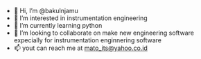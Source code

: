 - 👋 Hi, I’m @bakulnjamu
- 👀 I’m interested in instrumentation engineering
- 🌱 I’m currently learning python
- 💞️ I’m looking to collaborate on make new engineering software expecially for instrumentation enginnering software
- 📫 yout can reach me at mato_its@yahoo.co.id

<!---
bakulnjamu/bakulnjamu is a ✨ special ✨ repository because its `README.md` (this file) appears on your GitHub profile.
You can click the Preview link to take a look at your changes.
--->
